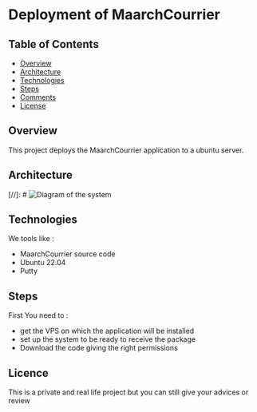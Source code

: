 # Deployment of MaarchCourrier
## Table of Contents

- [Overview](#overview)
- [Architecture](#architecture)
- [Technologies](#technologies)
- [Steps](#Step_by_step)
- [Comments](#comments)
- [License](#license)

## Overview

This project deploys the MaarchCourrier application to a ubuntu server.

## Architecture

[//]: # ![Diagram of the system](<Diagram-system.jpg>)

## Technologies
We tools like :
- MaarchCourrier source code
- Ubuntu 22.04
- Putty

## Steps
First You need to :
- get the VPS on which the application will be installed
- set up the system to be ready to receive the package
- Download the code giving the right permissions

## Licence
This is a private and real life project but you can still give your advices or review
